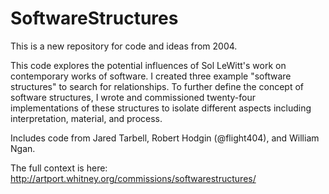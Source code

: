 # SoftwareStructures

This is a new repository for code and ideas from 2004. 

This code explores the potential influences of Sol LeWitt's work on contemporary works of software. 
I created three example "software structures" to search for relationships. To further define the concept 
of software structures, I wrote and commissioned twenty-four implementations of these structures to isolate 
different aspects including interpretation, material, and process.

Includes code from Jared Tarbell, Robert Hodgin (@flight404), and William Ngan.

The full context is here:
http://artport.whitney.org/commissions/softwarestructures/

